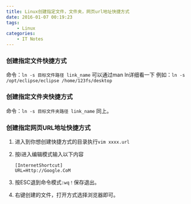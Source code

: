 ```yaml
---
title: Linux创建指定文件，文件夹，网页url地址快捷方式
date: 2016-01-07 00:19:23
tags:
	- Linux
categories:
	- IT Notes 
---
```


### 创建指定文件快捷方式
命令：`ln -s 目标文件路径 link_name`
可以通过man ln详细看一下
例如：`ln -s /opt/eclipse/eclipse /home/123fs/desktop`

### 创建指定文件夹快捷方式
命令：`ln -s 目标文件夹路径 link_name`
同上。

### 创建指定网页URL地址快捷方式

1. 进入到你想创建快捷方式的目录执行`vim xxxx.url`
2. 按i进入编辑模式输入以下内容
    
    ```
    [InternetShortcut]
    URL=Http://Google.CoM
    ```
3. 按ESC退到命令模式`:wq！`保存退出。
4. 右键创建的文件，打开方式选择浏览器即可。
